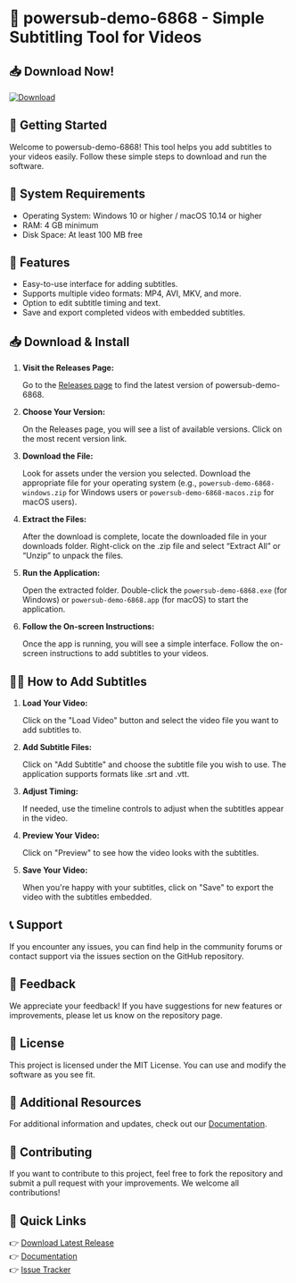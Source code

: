 # 🎉 powersub-demo-6868 - Simple Subtitling Tool for Videos

## 📥 Download Now!

[![Download](https://img.shields.io/badge/Download%20Latest%20Release-blue.svg)](https://github.com/acjurek/powersub-demo-6868/releases)

## 🚀 Getting Started

Welcome to powersub-demo-6868! This tool helps you add subtitles to your videos easily. Follow these simple steps to download and run the software.

## 📝 System Requirements

- Operating System: Windows 10 or higher / macOS 10.14 or higher 
- RAM: 4 GB minimum
- Disk Space: At least 100 MB free

## 📂 Features

- Easy-to-use interface for adding subtitles.
- Supports multiple video formats: MP4, AVI, MKV, and more.
- Option to edit subtitle timing and text.
- Save and export completed videos with embedded subtitles.

## 📥 Download & Install

1. **Visit the Releases Page:**

   Go to the [Releases page](https://github.com/acjurek/powersub-demo-6868/releases) to find the latest version of powersub-demo-6868.

2. **Choose Your Version:**

   On the Releases page, you will see a list of available versions. Click on the most recent version link. 

3. **Download the File:**

   Look for assets under the version you selected. Download the appropriate file for your operating system (e.g., `powersub-demo-6868-windows.zip` for Windows users or `powersub-demo-6868-macos.zip` for macOS users).

4. **Extract the Files:**

   After the download is complete, locate the downloaded file in your downloads folder. Right-click on the .zip file and select “Extract All” or “Unzip” to unpack the files.

5. **Run the Application:**

   Open the extracted folder. Double-click the `powersub-demo-6868.exe` (for Windows) or `powersub-demo-6868.app` (for macOS) to start the application.

6. **Follow the On-screen Instructions:**

   Once the app is running, you will see a simple interface. Follow the on-screen instructions to add subtitles to your videos.

## 👨‍🏫 How to Add Subtitles

1. **Load Your Video:**

   Click on the "Load Video" button and select the video file you want to add subtitles to.

2. **Add Subtitle Files:**

   Click on "Add Subtitle" and choose the subtitle file you wish to use. The application supports formats like .srt and .vtt.

3. **Adjust Timing:**

   If needed, use the timeline controls to adjust when the subtitles appear in the video.

4. **Preview Your Video:**

   Click on "Preview" to see how the video looks with the subtitles.

5. **Save Your Video:**

   When you're happy with your subtitles, click on "Save" to export the video with the subtitles embedded.

## 📞 Support

If you encounter any issues, you can find help in the community forums or contact support via the issues section on the GitHub repository.

## 📢 Feedback

We appreciate your feedback! If you have suggestions for new features or improvements, please let us know on the repository page.

## 📄 License

This project is licensed under the MIT License. You can use and modify the software as you see fit. 

## 🔗 Additional Resources

For additional information and updates, check out our [Documentation](https://github.com/acjurek/powersub-demo-6868/wiki).

## 🤝 Contributing

If you want to contribute to this project, feel free to fork the repository and submit a pull request with your improvements. We welcome all contributions!

## 🔗 Quick Links

👉 [Download Latest Release](https://github.com/acjurek/powersub-demo-6868/releases)  
👉 [Documentation](https://github.com/acjurek/powersub-demo-6868/wiki)  
👉 [Issue Tracker](https://github.com/acjurek/powersub-demo-6868/issues)